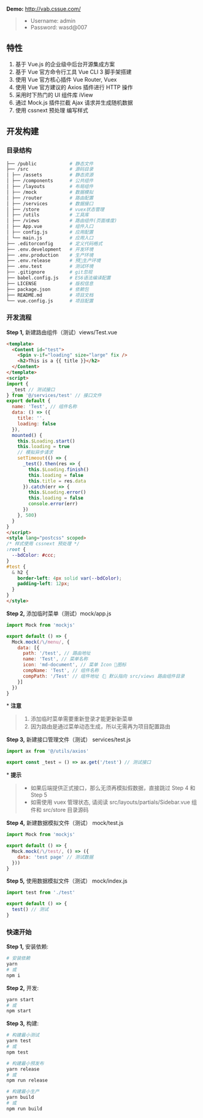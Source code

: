 **Demo:** <http://vab.cssue.com/>

> -   Username: admin
> -   Password: wasd@007

## 特性

1.  基于 Vue.js 的企业级中后台开源集成方案
2.  基于 Vue 官方命令行工具 Vue CLI 3 脚手架搭建
3.  使用 Vue 官方核心插件 Vue Router, Vuex
4.  使用 Vue 官方建议的 Axios 插件进行 HTTP 操作
5.  采用时下热门的 UI 组件库 iView
6.  通过 Mock.js 插件拦截 Ajax 请求并生成随机数据
7.  使用 cssnext 预处理 编写样式

## 开发构建

### 目录结构

```bash
├── /public            # 静态文件
├── /src               # 源码目录
│ ├── /assets          # 静态资源
│ ├── /components      # 公共组件
│ ├── /layouts         # 布局组件
│ ├── /mock            # 数据模拟
│ ├── /router          # 路由配置
│ ├── /services        # 数据接口
│ ├── /store           # vuex状态管理
│ ├── /utils           # 工具库
│ ├── /views           # 路由组件(页面维度)
│ ├── App.vue          # 组件入口
│ ├── config.js        # 应用配置
│ └── main.js          # 应用入口
├── .editorconfig      # 定义代码格式
├── .env.development   # 开发环境
├── .env.production    # 生产环境
├── .env.release       # 预生产环境
├── .env.test          # 测试环境
├── .gitignore         # git忽视
├── babel.config.js    # ES6语法编译配置
├── LICENSE            # 版权信息
├── package.json       # 依赖包
├── README.md          # 项目文档
└── vue.config.js      # 项目配置
```

### 开发流程

**Step 1,** 新建路由组件（测试）views/Test.vue

```html
<template>
  <Content id="test">
    <Spin v-if="loading" size="large" fix />
    <h2>This is a {{ title }}</h2>
  </Content>
</template>
<script>
import {
  _test // 测试接口
} from '@/services/test' // 接口文件
export default {
  name: 'Test', // 组件名称
  data: () => ({
    title: '',
    loading: false
  }),
  mounted() {
    this.$Loading.start()
    this.loading = true
    // 模拟异步请求
    setTimeout(() => {
      _test().then(res => {
        this.$Loading.finish()
        this.loading = false
        this.title = res.data
      }).catch(err => {
        this.$Loading.error()
        this.loading = false
        console.error(err)
      })
    }, 500)
  }
}
</script>
<style lang="postcss" scoped>
/* 样式使用 cssnext 预处理 */
:root {
  --bdColor: #ccc;
}
#test {
  & h2 {
    border-left: 4px solid var(--bdColor);
    padding-left: 12px;
  }
}
</style>
```

**Step 2,** 添加临时菜单（测试）mock/app.js

```javascript
import Mock from 'mockjs'

export default () => {
  Mock.mock(/\/menu/, {
    data: [{
      path: '/test', // 路由地址
      name: 'Test', // 菜单名称
      icon: 'md-document', // 菜单 Icon 图标
      compName: 'Test', // 组件名称
      compPath: '/Test' // 组件地址（ 默认指向 src/views 路由组件目录
    }]
  })
}
```

\* **注意**

> 1.  添加临时菜单需要重新登录才能更新新菜单
> 2.  因为路由是通过菜单动态生成，所以无需再为项目配置路由

**Step 3,** 新建接口管理文件（测试） services/test.js

```javascript
import ax from '@/utils/axios'

export const _test = () => ax.get('/test') // 测试接口
```

\* **提示**

> -   如果后端提供正式接口，那么无须再模拟假数据，直接跳过 Step 4 和 Step 5
> -   如需使用 vuex 管理状态, 请阅读 src/layouts/partials/Sidebar.vue 组件和 src/store 目录源码

**Step 4,** 新建数据模拟文件（测试） mock/test.js

```javascript
import Mock from 'mockjs'

export default () => {
  Mock.mock(/\/test/, () => ({
    data: 'test page' // 测试数据
  }))
}
```

**Step 5,** 使用数据模拟文件（测试） mock/index.js

```javascript
import test from './test'

export default () => {
  test() // 测试
}
```

### 快速开始

**Step 1,** 安装依赖:

```bash
# 安装依赖
yarn
# 或
npm i
```

**Step 2,** 开发:

```bash
yarn start
# 或
npm start
```

**Step 3,** 构建:

```bash
# 构建最小测试
yarn test
# 或
npm test

# 构建最小预发布
yarn release
# 或
npm run release

# 构建最小生产
yarn build
# 或
npm run build
```
